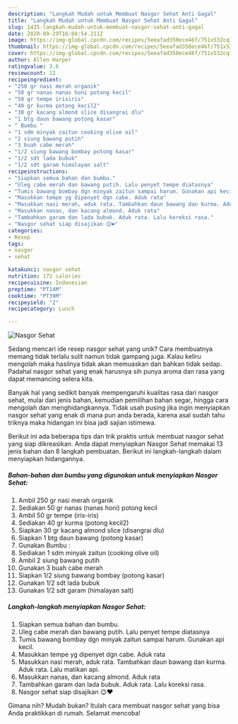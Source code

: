 ```yaml
---
description: "Langkah Mudah untuk Membuat Nasgor Sehat Anti Gagal"
title: "Langkah Mudah untuk Membuat Nasgor Sehat Anti Gagal"
slug: 1435-langkah-mudah-untuk-membuat-nasgor-sehat-anti-gagal
date: 2020-09-29T16:04:54.211Z
image: https://img-global.cpcdn.com/recipes/5eeafad350ece46f/751x532cq70/nasgor-sehat-foto-resep-utama.jpg
thumbnail: https://img-global.cpcdn.com/recipes/5eeafad350ece46f/751x532cq70/nasgor-sehat-foto-resep-utama.jpg
cover: https://img-global.cpcdn.com/recipes/5eeafad350ece46f/751x532cq70/nasgor-sehat-foto-resep-utama.jpg
author: Allen Harper
ratingvalue: 3.6
reviewcount: 12
recipeingredient:
- "250 gr nasi merah organik"
- "50 gr nanas nanas honi potong kecil"
- "50 gr tempe irisiris"
- "40 gr kurma potong kecil2"
- "30 gr kacang almond slice disangrai dlu"
- "1 btg daun bawang potong kasar"
- " Bumbu "
- "1 sdm minyak zaitun cooking olive oil"
- "2 siung bawang putih"
- "3 buah cabe merah"
- "1/2 siung bawang bombay potong kasar"
- "1/2 sdt lada bubuk"
- "1/2 sdt garam himalayan salt"
recipeinstructions:
- "Siapkan semua bahan dan bumbu."
- "Uleg cabe merah dan bawang putih. Lalu penyet tempe diatasnya"
- "Tumis bawang bombay dgn minyak zaitun sampai harum. Gunakan api kecil."
- "Masukkan tempe yg dipenyet dgn cabe. Aduk rata"
- "Masukkan nasi merah, aduk rata. Tambahkan daun bawang dan kurma. Aduk rata. Lalu matikan api."
- "Masukkan nanas, dan kacang almond. Aduk rata"
- "Tambahkan garam dan lada bubuk. Aduk rata. Lalu koreksi rasa."
- "Nasgor sehat siap disajikan 😉❤"
categories:
- Resep
tags:
- nasgor
- sehat

katakunci: nasgor sehat 
nutrition: 172 calories
recipecuisine: Indonesian
preptime: "PT14M"
cooktime: "PT39M"
recipeyield: "2"
recipecategory: Lunch

---
```



![Nasgor Sehat](https://img-global.cpcdn.com/recipes/5eeafad350ece46f/751x532cq70/nasgor-sehat-foto-resep-utama.jpg)

Sedang mencari ide resep nasgor sehat yang unik? Cara membuatnya memang tidak terlalu sulit namun tidak gampang juga. Kalau keliru mengolah maka hasilnya tidak akan memuaskan dan bahkan tidak sedap. Padahal nasgor sehat yang enak harusnya sih punya aroma dan rasa yang dapat memancing selera kita.

Banyak hal yang sedikit banyak mempengaruhi kualitas rasa dari nasgor sehat, mulai dari jenis bahan, kemudian pemilihan bahan segar, hingga cara mengolah dan menghidangkannya. Tidak usah pusing jika ingin menyiapkan nasgor sehat yang enak di mana pun anda berada, karena asal sudah tahu triknya maka hidangan ini bisa jadi sajian istimewa.




Berikut ini ada beberapa tips dan trik praktis untuk membuat nasgor sehat yang siap dikreasikan. Anda dapat menyiapkan Nasgor Sehat memakai 13 jenis bahan dan 8 langkah pembuatan. Berikut ini langkah-langkah dalam menyiapkan hidangannya.

<!--inarticleads1-->

##### Bahan-bahan dan bumbu yang digunakan untuk menyiapkan Nasgor Sehat:

1. Ambil 250 gr nasi merah organik
1. Sediakan 50 gr nanas (nanas honi) potong kecil
1. Ambil 50 gr tempe (iris-iris)
1. Sediakan 40 gr kurma (potong kecil2)
1. Siapkan 30 gr kacang almond slice (disangrai dlu)
1. Siapkan 1 btg daun bawang (potong kasar)
1. Gunakan  Bumbu :
1. Sediakan 1 sdm minyak zaitun (cooking olive oil)
1. Ambil 2 siung bawang putih
1. Gunakan 3 buah cabe merah
1. Siapkan 1/2 siung bawang bombay (potong kasar)
1. Gunakan 1/2 sdt lada bubuk
1. Gunakan 1/2 sdt garam (himalayan salt)




<!--inarticleads2-->

##### Langkah-langkah menyiapkan Nasgor Sehat:

1. Siapkan semua bahan dan bumbu.
1. Uleg cabe merah dan bawang putih. Lalu penyet tempe diatasnya
1. Tumis bawang bombay dgn minyak zaitun sampai harum. Gunakan api kecil.
1. Masukkan tempe yg dipenyet dgn cabe. Aduk rata
1. Masukkan nasi merah, aduk rata. Tambahkan daun bawang dan kurma. Aduk rata. Lalu matikan api.
1. Masukkan nanas, dan kacang almond. Aduk rata
1. Tambahkan garam dan lada bubuk. Aduk rata. Lalu koreksi rasa.
1. Nasgor sehat siap disajikan 😉❤




Gimana nih? Mudah bukan? Itulah cara membuat nasgor sehat yang bisa Anda praktikkan di rumah. Selamat mencoba!
